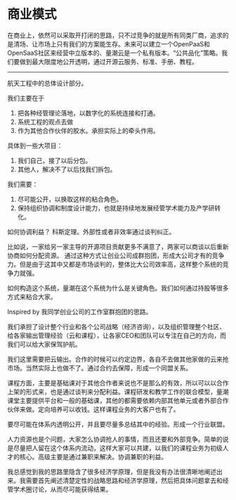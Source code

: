 # 商业模式

在商业上，依然可以采取开打闭的思路，只不过竞争的就是所有同类厂商，追求的是清场、让市场上只有我们的方案能生存。未来可以建立一个OpenPaaS和OpenSaaS社区来经营中立版本的、量潮云是一个私有版本。“公共品化”策略。我们要做到最大限度地公开透明，通过开源云服务、标准、手册、教程。

---

航天工程中的总体设计部分。

我们主要在于
1. 把各种经管理论落地，以数字化的系统连接和打通。
2. 系统工程的观点去做
3. 作为其他合作伙伴的胶水。承担实际上的牵头作用。

具体到一些大项目：
1. 我们自己，接了以后分包。
2. 其他人，解决不了以后找我们拆包。

我们需要：
1. 尽可能公开，以换取这样的粘合角色。
2. 保持组织协调和制度设计能力，也就是持续地发展经管学术能力及产学研转化。

如何协调利益？
科斯定理。外部性或者非效率通过谈判纠正。

比如说，一家给另一家主导的开源项目贡献更多不满意了，两家可以商谈以后重新协商如何分配资源。
通过这种方式让创业公司成群抱团，形成大公司才有的竞争力。但是由于这其中又都是市场谈判的，整体比大公司效率高，这样整个系统的竞争力就强。

如何构造这个系统，量潮在这个系统为什么是关键角色。我们如何通过持股等很多方式来粘合大家。

Inspired by 我同学创业公司的工作室群抱团的思路。

我们承担了设计整个行业和各个公司战略（经济咨询），以及组织管理整个社区、给各家输出管理经验（云和课程），让各家CEO和团队可以专注在自己的方向，而我们可以给大家保驾护航。

我们这里需要把云输出。合作的时候可以约定边界，各自不去做其他家做的云来抢市场。当然实际上也做不了。通过合约去保障，形成一个同盟关系。

课程方面，主要是基础课对于其他合作者来说也不是那么的有效，所以可以以合作上架的形式来，也是通过谈判来分配利益。课程研发和教学工作的联合模型，量潮课堂主要提供平台和一般的基础课，其他的都需要依赖内部其他单元或者外部合作伙伴来做。定向培养可以收钱。这样课程业务的大客户也有了。

要尽可能在体系内透明公开，并且要尽量多总结其中的经验。形成一个行业联盟。

人力资源也是个问题，大家怎么协调抢人的事情，而且还要和外部竞争。简单的说是尽量把人留在这个体系内流动，这样大家可以共建，以我们的课程业务为初级人才的核心。高级主要是通过兼职来解决。协调兼职的利益。

我总感觉到我的思路里隐含了很多经济学原理，但是我没有办法很清晰地阐述出来。我需要首先阐述清楚定性的战略思路和经济学原理，然后把具体问题拿去和经管学术圈讨论，从而尽可能获得结果。
